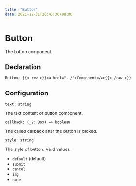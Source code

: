 ```yaml
---
title: "Button"
date: 2021-12-31T20:45:36+08:00
---
```


# Button

The button component.

## Declaration

```
Button: {{< raw >}}<a href="../">Component</a>{{< /raw >}}
```

## Configuration

```
text: string
```

The text content of button component.

```
callback: (_?: Box) => boolean
```

The called callback after the button is clicked.

```
style: string
```

The style of button. Valid values:

- `default` (default)
- `submit`
- `cancel`
- `img`
- `none`

